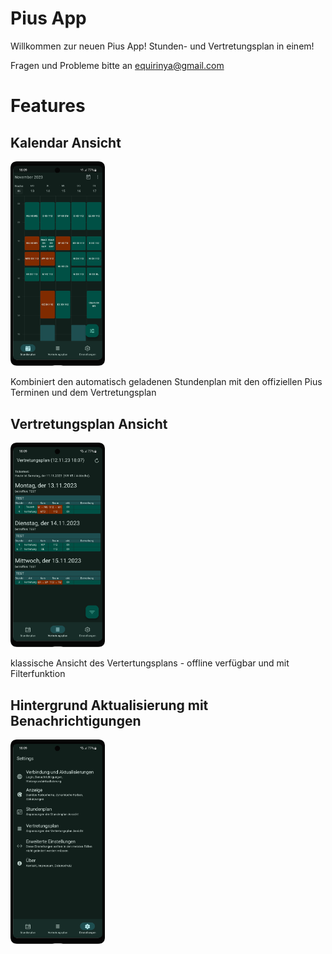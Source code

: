# Pius App
Willkommen zur neuen Pius App! Stunden- und Vertretungsplan in einem!

Fragen und Probleme bitte an equirinya@gmail.com
# Features

## Kalendar Ansicht

<img alt="Screenshot of Calendar View" src="https://github.com/Equirinya/Pius-App-Rework/blob/master/screenshots/Screenshot_Kalendar_framed.png?raw=true" width="30%">

Kombiniert den automatisch geladenen Stundenplan mit den offiziellen Pius Terminen und dem Vertretungsplan

## Vertretungsplan Ansicht

<img alt="Screenshot of Vertretungsplan View" src="https://github.com/Equirinya/Pius-App-Rework/blob/master/screenshots/Screenshot_Vertretung_framed.png?raw=true" width="30%">

klassische Ansicht des Vertertungsplans - offline verfügbar und mit Filterfunktion

## Hintergrund Aktualisierung mit Benachrichtigungen

<img alt="Screenshot of Vertretungsplan View" src="https://github.com/Equirinya/Pius-App-Rework/blob/master/screenshots/Screenshot_Einstellungen_framed.png?raw=true" width="30%">

